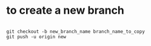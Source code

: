 # to create a new branch
<code>
<bre/>git checkout -b new_branch_name branch_name_to_copy
<bre/>git push -u origin new
</code>
